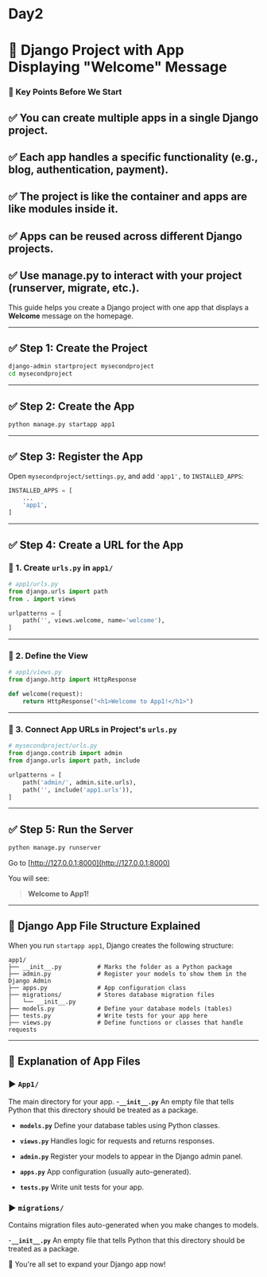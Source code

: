 # Day2
# 🚀 Django Project with App Displaying "Welcome" Message

### 📌 Key Points Before We Start

## ✅ You can create multiple apps in a single Django project.

## ✅ Each app handles a specific functionality (e.g., blog, authentication, payment).

## ✅ The project is like the container and apps are like modules inside it.

## ✅ Apps can be reused across different Django projects.

## ✅ Use manage.py to interact with your project (runserver, migrate, etc.).




This guide helps you create a Django project with one app that displays a **Welcome** message on the homepage.

---

## ✅ Step 1: Create the Project

```bash
django-admin startproject mysecondproject
cd mysecondproject
```

---

## ✅ Step 2: Create the App

```bash
python manage.py startapp app1
```

---

## ✅ Step 3: Register the App

Open `mysecondproject/settings.py`, and add `'app1',` to `INSTALLED_APPS`:

```python
INSTALLED_APPS = [
    ...
    'app1',
]
```

---

## ✅ Step 4: Create a URL for the App

### 🔹 1. Create `urls.py` in `app1/`

```python
# app1/urls.py
from django.urls import path
from . import views

urlpatterns = [
    path('', views.welcome, name='welcome'),
]
```

---

### 🔹 2. Define the View

```python
# app1/views.py
from django.http import HttpResponse

def welcome(request):
    return HttpResponse("<h1>Welcome to App1!</h1>")
```

---

### 🔹 3. Connect App URLs in Project's `urls.py`

```python
# mysecondproject/urls.py
from django.contrib import admin
from django.urls import path, include

urlpatterns = [
    path('admin/', admin.site.urls),
    path('', include('app1.urls')),
]
```

---

## ✅ Step 5: Run the Server

```bash
python manage.py runserver
```

Go to [http://127.0.0.1:8000](http://127.0.0.1:8000)

You will see:

> **Welcome to App1!**

---

## 📂 Django App File Structure Explained

When you run `startapp app1`, Django creates the following structure:

```
app1/
├── __init__.py          # Marks the folder as a Python package
├── admin.py             # Register your models to show them in the Django Admin
├── apps.py              # App configuration class
├── migrations/          # Stores database migration files
│   └── __init__.py
├── models.py            # Define your database models (tables)
├── tests.py             # Write tests for your app here
├── views.py             # Define functions or classes that handle requests 
```

---


## 📂 Explanation of App Files

### ▶ `App1/`
The main directory for your app.
-**`__init__.py`**
  An empty file that tells Python that this directory should be treated as a package.

- **`models.py`**
  Define your database tables using Python classes.

- **`views.py`**
  Handles logic for requests and returns responses.

- **`admin.py`**
  Register your models to appear in the Django admin panel.

- **`apps.py`**
  App configuration (usually auto-generated).

- **`tests.py`**
  Write unit tests for your app.

### ▶ `migrations/`
Contains migration files auto-generated when you make changes to models.

-**`__init__.py`**
  An empty file that tells Python that this directory should be treated as a package.

🎉 You're all set to expand your Django app now!
